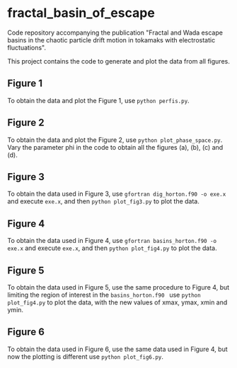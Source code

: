 # fractal_basin_of_escape
Code repository accompanying the publication "Fractal and Wada escape basins in the chaotic particle drift motion in tokamaks with electrostatic fluctuations".

This project contains the code to generate and plot the data from all figures.

## Figure 1

To obtain the data and plot the Figure 1, use ``` python perfis.py ```.

## Figure 2

To obtain the data and plot the Figure 2, use ``` python plot_phase_space.py ```. Vary the parameter phi in the code to obtain all the figures (a), (b), (c) and (d).

## Figure 3

To obtain the data used in Figure 3, use ``` gfortran dig_horton.f90 -o exe.x ``` and execute ```exe.x```, and then ``` python plot_fig3.py ``` to plot the data.

## Figure 4

To obtain the data used in Figure 4, use ``` gfortran basins_horton.f90 -o exe.x ``` and execute ```exe.x```, and then ``` python plot_fig4.py ``` to plot the data.

## Figure 5

To obtain the data used in Figure 5, use the same procedure to Figure 4, but limiting the region of interest in the ```basins_horton.f90 ``` use ``` python plot_fig4.py ``` to plot the data, with the new values of xmax, ymax, xmin and ymin.

## Figure 6

To obtain the data used in Figure 6, use the same data used in Figure 4, but now the plotting is different use ``` python plot_fig6.py ```.



